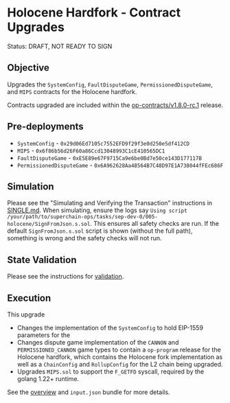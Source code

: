 # Holocene Hardfork - Contract Upgrades

Status: DRAFT, NOT READY TO SIGN

## Objective

Upgrades the `SystemConfig`, `FaultDisputeGame`, `PermissionedDisputeGame`, and `MIPS` contracts for the Holocene
hardfork.

Contracts upgraded are included within the
[op-contracts/v1.8.0-rc.1](https://github.com/ethereum-optimism/optimism/tree/op-contracts/v1.8.0-rc.1) release.

## Pre-deployments

- `SystemConfig` - `0x29d06Ed7105c7552EFD9f29f3e0d250e5df412CD`
- `MIPS` - `0x6f86b56d26F60a86Ccd13048993C1cE410565DC1`
- `FaultDisputeGame` - `0xE5E89e67F9715Ca9e6be0Bd7e50ce143D177117B`
- `PermissionedDisputeGame` - `0x6A962628Aa48564B7C48D97E1A738044fFEc686F`

## Simulation

Please see the "Simulating and Verifying the Transaction" instructions in [SINGLE.md](../../../SINGLE.md).
When simulating, ensure the logs say `Using script /your/path/to/superchain-ops/tasks/sep-dev-0/005-holocene/SignFromJson.s.sol`.
This ensures all safety checks are run. If the default `SignFromJson.s.sol` script is shown (without the full path), something is wrong and the safety checks will not run.

## State Validation

Please see the instructions for [validation](./VALIDATION.md).

## Execution

This upgrade
* Changes the implementation of the `SystemConfig` to hold EIP-1559 parameters for the
* Changes dispute game implementation of the `CANNON` and `PERMISSIONED_CANNON` game types to contain a `op-program` release for the Holocene hardfork, which contains
  the Holocene fork implementation as well as a `ChainConfig` and `RollupConfig` for the L2 chain being upgraded.
* Upgrades `MIPS.sol` to support the `F_GETFD` syscall, required by the golang 1.22+ runtime.

See the [overview](./OVERVIEW.md) and `input.json` bundle for more details.
